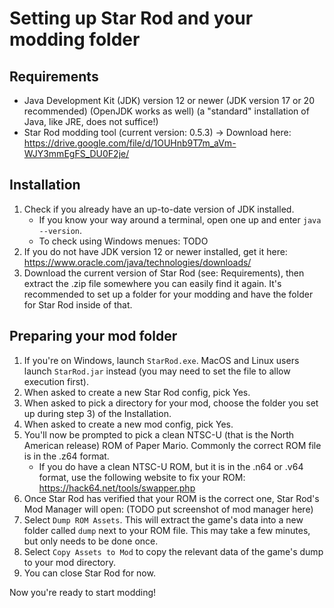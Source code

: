 # Setting up Star Rod and your modding folder

## Requirements

* Java Development Kit (JDK) version 12 or newer
  (JDK version 17 or 20 recommended)
  (OpenJDK works as well)
  (a "standard" installation of Java, like JRE, does not suffice!)
* Star Rod modding tool (current version: 0.5.3)
  -> Download here: <https://drive.google.com/file/d/1OUHnb9T7m_aVm-WJY3mmEgFS_DU0F2je/>

## Installation

1. Check if you already have an up-to-date version of JDK installed.
    * If you know your way around a terminal, open one up and enter `java --version`.
    * To check using Windows menues: TODO
2. If you do not have JDK version 12 or newer installed, get it here: <https://www.oracle.com/java/technologies/downloads/>
3. Download the current version of Star Rod (see: Requirements), then extract the .zip file somewhere you can easily find it again. It's recommended to set up a folder for your modding and have the folder for Star Rod inside of that.

## Preparing your mod folder

1. If you're on Windows, launch `StarRod.exe`. MacOS and Linux users launch `StarRod.jar` instead (you may need to set the file to allow execution first).
2. When asked to create a new Star Rod config, pick Yes.
3. When asked to pick a directory for your mod, choose the folder you set up during step 3) of the Installation.
4. When asked to create a new mod config, pick Yes.
5. You'll now be prompted to pick a clean NTSC-U (that is the North American release) ROM of Paper Mario. Commonly the correct ROM file is in the .z64 format.
    * If you do have a clean NTSC-U ROM, but it is in the .n64 or .v64 format, use the following website to fix your ROM: <https://hack64.net/tools/swapper.php>
6. Once Star Rod has verified that your ROM is the correct one, Star Rod's Mod Manager will open:
(TODO put screenshot of mod manager here)
7. Select `Dump ROM Assets`. This will extract the game's data into a new folder called `dump` next to your ROM file. This may take a few minutes, but only needs to be done once.
8. Select `Copy Assets to Mod` to copy the relevant data of the game's dump to your mod directory.
9. You can close Star Rod for now.

Now you're ready to start modding!
